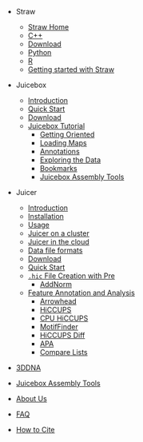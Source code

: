 - Straw
  * [Straw Home](straw.wiki/Home.md)
  * [C++](straw.wiki/CPP.md)
  * [Download](straw.wiki/Download.md)
  * [Python](straw.wiki/Python.md)
  * [R](straw.wiki/R.md)
  * [Getting started with Straw](straw.wiki/straw_README.md)

- Juicebox
  * [Introduction](juicebox.wiki/Juicebox_intro)
  * [Quick Start](juicebox.wiki/Juicebox_quickstart)
  * [Download](juicebox.wiki/Download)
  * [Juicebox Tutorial](juicebox.wiki/Visualization)
    * [Getting Oriented](juicebox.wiki/Visualization#getting-oriented)  
    * [Loading Maps](juicebox.wiki/Loading-Maps-(the-File-menu))
    * [Annotations](juicebox.wiki/Loading-Annotations-(Annotations-menu))
    * [Exploring the Data](juicebox.wiki/Exploring-the-Data)
    * [Bookmarks](juicebox.wiki/Bookmarks)
    * [Juicebox Assembly Tools](juicebox.wiki/Juicebox-Assembly-Tools)

- Juicer
  * [Introduction](juicer.wiki/Home)
  * [Installation](juicer.wiki/Installation)
  * [Usage](juicer.wiki/Usage)
  * [Juicer on a cluster](juicer.wiki/Running-Juicer-on-a-cluster)
  * [Juicer in the cloud](juicer.wiki/Running-Juicer-on-Amazon-Web-Services)
  * [Data file formats](juicer.wiki/Data)
  * [Download](juicer.wiki/Download)
  * [Quick Start](juicer.wiki/Juicer-Tools-Quick-Start)
  * [`.hic` File Creation with Pre](hictools.wiki/Pre)
    * [AddNorm](hictools.wiki/AddNorm) 
  * [Feature Annotation and Analysis](juicer.wiki/Feature-Annotation)
    * [Arrowhead](juicer.tools.wiki/Arrowhead)
    * [HiCCUPS](juicer.tools.wiki/HiCCUPS)
    * [CPU HiCCUPS](juicer.tools.wiki/CPU-HiCCUPS)
    * [MotifFinder](juicer.tools.wiki/MotifFinder)
    * [HiCCUPS Diff](juicer.tools.wiki/HiCCUPSDiff)
    * [APA](juicer.tools.wiki/APA)
    * [Compare Lists](juicer.tools.wiki/Compare-Lists)


- [3DDNA](https://www.dnazoo.org/methods)
- [Juicebox Assembly Tools](README.md)

- [About Us](README.md)
- [FAQ](FAQ.md)
- [How to Cite](Citing.md)

